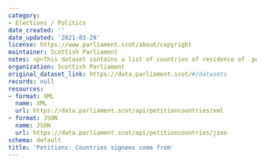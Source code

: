 ```yaml
---
category:
- Elections / Politics
date_created: ''
date_updated: '2021-03-29'
license: https://www.parliament.scot/about/copyright
maintainer: Scottish Parliament
notes: <p>This dataset contains a list of countries of residence of  petition signees.</p>
organization: Scottish Parliament
original_dataset_link: https://data.parliament.scot/#/datasets
records: null
resources:
- format: XML
  name: XML
  url: https://data.parliament.scot/api/petitioncountries/xml
- format: JSON
  name: JSON
  url: https://data.parliament.scot/api/petitioncountries/json
schema: default
title: 'Petitions: Countries signees come from'
---
```

